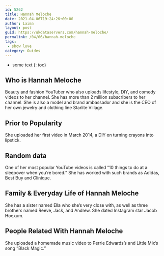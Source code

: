 ```yaml
---
id: 5262
title: Hannah Meloche
date: 2021-04-06T19:24:26+00:00
author: Laima
layout: post
guid: https://ukdataservers.com/hannah-meloche/
permalink: /04/06/hannah-meloche
tags:
 - show love
category: Guides
---
```


* some text
{: toc}


## Who is Hannah Meloche
                  
                  
                  
Beauty and fashion YouTuber who also uploads lifestyle, DIY, and comedy videos to her channel. She has more than 2 million subscribers to her channel. She is also a model and brand ambassador and she is the CEO of her own jewelry and clothing line Starlite Village. 
                  
              
            
              
            
                
                
                
## Prior to Popularity
                  
                  
                  
She uploaded her first video in March 2014, a DIY on turning crayons into lipstick.
                  
              
            
              
            
                
                
                
## Random data
                  
                  
                  
One of her most popular YouTube videos is called &#8220;10 things to do at a sleepover when you&#8217;re bored.&#8221; She has worked with such brands as Adidas, Best Buy and Clinique. 
                  
              
            
              
            
                
                
                
## Family & Everyday Life of Hannah Meloche
                  
                  
                  
She has a sister named Ella who she&#8217;s very close with, as well as three brothers named Reeve, Jack, and Andrew. She dated Instagram star Jacob Hoexum.
                  
              
            
              
            
                
                
                
## People Related With Hannah Meloche
                  
                  
                  
She uploaded a homemade music video to Perrie Edwards&#8217;s and Little Mix&#8217;s song &#8220;Black Magic.&#8221;
                  
              
            
              
            
                
              
            
              
              
            
            
              
            
          
          
          